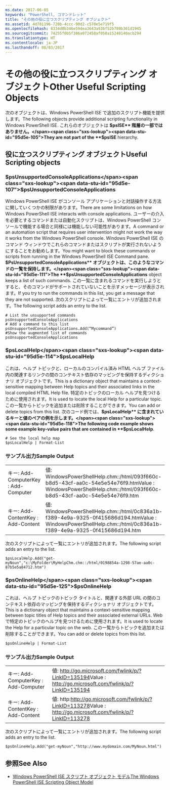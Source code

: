 ```yaml
---
ms.date: 2017-06-05
keywords: "PowerShell, コマンドレット"
title: "その他の役に立つスクリプティング オブジェクト"
ms.assetid: 4d781196-720b-4ccc-90d2-c570e5e719f5
ms.openlocfilehash: 8334d0b346e59dea3643a93bf52b780b361d1945
ms.sourcegitcommit: 74255f0b5f386a072458af058a15240140acb294
ms.translationtype: HT
ms.contentlocale: ja-JP
ms.lasthandoff: 08/03/2017
---
```

# <a name="other-useful-scripting-objects"></a><span data-ttu-id="95d5e-103">その他の役に立つスクリプティング オブジェクト</span><span class="sxs-lookup"><span data-stu-id="95d5e-103">Other Useful Scripting Objects</span></span>
  <span data-ttu-id="95d5e-104">次のオブジェクトは、Windows PowerShell ISE で追加のスクリプト機能を提供します。</span><span class="sxs-lookup"><span data-stu-id="95d5e-104">The following objects provide additional scripting functionality in Windows PowerShell ISE.</span></span> <span data-ttu-id="95d5e-105">これらのオブジェクトは **$psISE** 階層の一部ではありません。</span><span class="sxs-lookup"><span data-stu-id="95d5e-105">They are not part of the **$psISE** hierarchy.</span></span>

## <a name="useful-scripting-objects"></a><span data-ttu-id="95d5e-106">役に立つスクリプティング オブジェクト</span><span class="sxs-lookup"><span data-stu-id="95d5e-106">Useful Scripting objects</span></span>

### <a name="psunsupportedconsoleapplications"></a><span data-ttu-id="95d5e-107">$psUnsupportedConsoleApplications</span><span class="sxs-lookup"><span data-stu-id="95d5e-107">$psUnsupportedConsoleApplications</span></span>
 <span data-ttu-id="95d5e-108">Windows PowerShell ISE がコンソール アプリケーションと対話操作する方法に関していくつかの制限があります。</span><span class="sxs-lookup"><span data-stu-id="95d5e-108">There are some limitations on how Windows PowerShell ISE interacts with console applications.</span></span> <span data-ttu-id="95d5e-109">ユーザーの介入を必要とするコマンドまたは自動化スクリプトは、Windows PowerShell コンソールで機能する場合と同様には機能しない可能性があります。</span><span class="sxs-lookup"><span data-stu-id="95d5e-109">A command or an automation script that requires user intervention might not work the way it works from the Windows PowerShell console.</span></span> <span data-ttu-id="95d5e-110">Windows PowerShell ISE のコマンド ウィンドウでこれらのコマンドまたはスクリプトが実行されないようにすることをお勧めします。</span><span class="sxs-lookup"><span data-stu-id="95d5e-110">You might want to block these commands or scripts from running in the Windows PowerShell ISE Command pane.</span></span> <span data-ttu-id="95d5e-111">**$PsUnsupportedConsoleApplications** オブジェクトは、このようなコマンドの一覧を保持します。</span><span class="sxs-lookup"><span data-stu-id="95d5e-111">The **$psUnsupportedConsoleApplications** object keeps a list of such commands.</span></span> <span data-ttu-id="95d5e-112">この一覧に含まれるコマンドを実行しようとすると、そのコマンドがサポートされていないことを示すメッセージが表示されます。</span><span class="sxs-lookup"><span data-stu-id="95d5e-112">If you try to run the commands in this list, you get a message that they are not supported.</span></span> <span data-ttu-id="95d5e-113">次のスクリプトによって一覧にエントリが追加されます。</span><span class="sxs-lookup"><span data-stu-id="95d5e-113">The following script adds an entry to the list.</span></span>

```
# List the unsupported commands
psUnsupportedConsoleApplications
# Add a command to this list
psUnsupportedConsoleApplications.Add(“Mycommand”)
#Show the augmented list of commands
psUnsupportedConsoleApplications

```

### <a name="pslocalhelp"></a><span data-ttu-id="95d5e-114">$psLocalHelp</span><span class="sxs-lookup"><span data-stu-id="95d5e-114">$psLocalHelp</span></span>
 <span data-ttu-id="95d5e-115">これは、ヘルプ トピックと、ローカルのコンパイル済み HTML ヘルプ ファイル内の関連するリンクの間のコンテキスト依存のマッピングを保持するディクショナリ オブジェクトです。</span><span class="sxs-lookup"><span data-stu-id="95d5e-115">This is a dictionary object that maintains a context-sensitive mapping between Help topics and their associated links in the local compiled HTML Help file.</span></span> <span data-ttu-id="95d5e-116">特定のトピックのローカル ヘルプを見つけるために使用されます。</span><span class="sxs-lookup"><span data-stu-id="95d5e-116">It is used to locate the local Help for a particular topic.</span></span> <span data-ttu-id="95d5e-117">この一覧からトピックを追加または削除することができます。</span><span class="sxs-lookup"><span data-stu-id="95d5e-117">You can add or delete topics from this list.</span></span> <span data-ttu-id="95d5e-118">次のコード例では、**$psLocalHelp** に含まれているキーと値のペアの例を示します。</span><span class="sxs-lookup"><span data-stu-id="95d5e-118">The following code example shows some example key-value pairs that are contained in **$psLocalHelp**.</span></span>

```
# See the local help map
$psLocalHelp | Format-List

```

### <a name="sample-output"></a><span data-ttu-id="95d5e-119">サンプル出力</span><span class="sxs-lookup"><span data-stu-id="95d5e-119">Sample Output</span></span>

|||
|-|-|
|<span data-ttu-id="95d5e-120">キー: Add-Computer</span><span class="sxs-lookup"><span data-stu-id="95d5e-120">Key : Add-Computer</span></span>|<span data-ttu-id="95d5e-121">値: WindowsPowerShellHelp.chm::/html/093f660c-b8d5-43cf-aa0c-54e5e54e76f9.htm</span><span class="sxs-lookup"><span data-stu-id="95d5e-121">Value : WindowsPowerShellHelp.chm::/html/093f660c-b8d5-43cf-aa0c-54e5e54e76f9.htm</span></span>|
|<span data-ttu-id="95d5e-122">キー: Add-Content</span><span class="sxs-lookup"><span data-stu-id="95d5e-122">Key : Add-Content</span></span>|<span data-ttu-id="95d5e-123">値: WindowsPowerShellHelp.chm::/html/0c836a1b-f389-4e9a-9325-0f415686d194.htm</span><span class="sxs-lookup"><span data-stu-id="95d5e-123">Value : WindowsPowerShellHelp.chm::/html/0c836a1b-f389-4e9a-9325-0f415686d194.htm</span></span>|

 <span data-ttu-id="95d5e-124">次のスクリプトによって一覧にエントリが追加されます。</span><span class="sxs-lookup"><span data-stu-id="95d5e-124">The following script adds an entry to the list.</span></span>

```
$psLocalHelp.Add("get-myNoun","c:\MyFolder\MyHelpChm.chm::/html/0198854a-1298-57ae-aa0c-87b5e5a84712.htm")
```

### <a name="psonlinehelp"></a><span data-ttu-id="95d5e-125">$psOnlineHelp</span><span class="sxs-lookup"><span data-stu-id="95d5e-125">$psOnlineHelp</span></span>
 <span data-ttu-id="95d5e-126">これは、ヘルプ トピックのトピック タイトルと、関連する外部 URL の間のコンテキスト依存のマッピングを保持するディクショナリ オブジェクトです。</span><span class="sxs-lookup"><span data-stu-id="95d5e-126">This is a dictionary object that maintains a context-sensitive mapping between topic titles of Help topics and their associated external URLs.</span></span> <span data-ttu-id="95d5e-127">Web で特定のトピックのヘルプを見つけるために使用されます。</span><span class="sxs-lookup"><span data-stu-id="95d5e-127">It is used to locate the Help for a particular topic on the web.</span></span> <span data-ttu-id="95d5e-128">この一覧からトピックを追加または削除することができます。</span><span class="sxs-lookup"><span data-stu-id="95d5e-128">You can add or delete topics from this list.</span></span>

```
$psOnlineHelp | Format-List

```

### <a name="sample-output"></a><span data-ttu-id="95d5e-129">サンプル出力</span><span class="sxs-lookup"><span data-stu-id="95d5e-129">Sample Output</span></span>

|||
|-|-|
|<span data-ttu-id="95d5e-130">キー: Add-Computer</span><span class="sxs-lookup"><span data-stu-id="95d5e-130">Key : Add-Computer</span></span>|<span data-ttu-id="95d5e-131">値: http://go.microsoft.com/fwlink/p/?LinkID=135194</span><span class="sxs-lookup"><span data-stu-id="95d5e-131">Value : http://go.microsoft.com/fwlink/p/?LinkID=135194</span></span>|
|<span data-ttu-id="95d5e-132">キー: Add-Content</span><span class="sxs-lookup"><span data-stu-id="95d5e-132">Key : Add-Content</span></span>|<span data-ttu-id="95d5e-133">値: http:http://go.microsoft.com/fwlink/p/?LinkID=113278</span><span class="sxs-lookup"><span data-stu-id="95d5e-133">Value : http://go.microsoft.com/fwlink/p/?LinkID=113278</span></span>|

 <span data-ttu-id="95d5e-134">次のスクリプトによって一覧にエントリが追加されます。</span><span class="sxs-lookup"><span data-stu-id="95d5e-134">The following script adds an entry to the list.</span></span>

```
$psOnlineHelp.Add("get-myNoun","http://www.mydomain.com/MyNoun.html")
```

## <a name="see-also"></a><span data-ttu-id="95d5e-135">参照</span><span class="sxs-lookup"><span data-stu-id="95d5e-135">See Also</span></span>
- [<span data-ttu-id="95d5e-136">Windows PowerShell ISE スクリプト オブジェクト モデル</span><span class="sxs-lookup"><span data-stu-id="95d5e-136">The Windows PowerShell ISE Scripting Object Model</span></span>](../../core-powershell/ise/The-Windows-PowerShell-ISE-Scripting-Object-Model.md)

  
